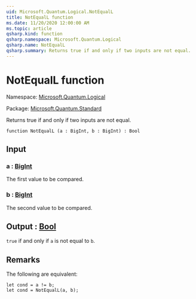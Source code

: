 ```yaml
---
uid: Microsoft.Quantum.Logical.NotEqualL
title: NotEqualL function
ms.date: 11/20/2020 12:00:00 AM
ms.topic: article
qsharp.kind: function
qsharp.namespace: Microsoft.Quantum.Logical
qsharp.name: NotEqualL
qsharp.summary: Returns true if and only if two inputs are not equal.
---
```


# NotEqualL function

Namespace: [Microsoft.Quantum.Logical](xref:Microsoft.Quantum.Logical)

Package: [Microsoft.Quantum.Standard](https://nuget.org/packages/Microsoft.Quantum.Standard)


Returns true if and only if two inputs are not equal.

```qsharp
function NotEqualL (a : BigInt, b : BigInt) : Bool
```


## Input

### a : [BigInt](xref:microsoft.quantum.lang-ref.bigint)

The first value to be compared.


### b : [BigInt](xref:microsoft.quantum.lang-ref.bigint)

The second value to be compared.



## Output : [Bool](xref:microsoft.quantum.lang-ref.bool)

`true` if and only if `a` is not equal to `b`.

## Remarks

The following are equivalent:```Q#let cond = a != b;let cond = NotEqualL(a, b);```